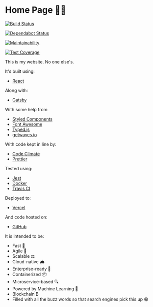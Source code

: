 # Home Page 🏡📄

[![Build Status](https://travis-ci.org/MarcelMichau/home-page.svg?branch=master)](https://travis-ci.org/MarcelMichau/home-page)

[![Dependabot Status](https://api.dependabot.com/badges/status?host=github&repo=MarcelMichau/home-page)](https://dependabot.com)

[![Maintainability](https://api.codeclimate.com/v1/badges/d6c2fdf5d3658a91f31c/maintainability)](https://codeclimate.com/github/MarcelMichau/home-page/maintainability)

[![Test Coverage](https://api.codeclimate.com/v1/badges/d6c2fdf5d3658a91f31c/test_coverage)](https://codeclimate.com/github/MarcelMichau/home-page/test_coverage)

This is my website. No one else's.

It's built using:

- [React](https://reactjs.org/)

Along with:

- [Gatsby](https://www.gatsbyjs.org/)

With some help from:

- [Styled Components](https://www.styled-components.com/)
- [Font Awesome](https://fontawesome.com/)
- [Typed.js](https://mattboldt.com/demos/typed-js/)
- [getwaves.io](https://getwaves.io/)

With code kept in line by:

- [Code Climate](https://codeclimate.com/github/MarcelMichau/home-page)
- [Prettier](https://prettier.io/)

Tested using:

- [Jest](https://jestjs.io/)
- [Docker](https://www.docker.com/)
- [Travis CI](https://travis-ci.com/MarcelMichau/home-page)

Deployed to:

- [Vercel](https://vercel.com/)

And code hosted on:

- [GitHub](https://github.com/MarcelMichau/home-page)

It is intended to be:

- Fast 🐌
- Agile 🐢
- Scalable ⚖️
- Cloud-native 🌧️
- Enterprise-ready 🏢
- Containerized 📦
- Microservice-based 🔍
- Powered by Machine Learning 🤖
- Blockchain ₿
- Filled with all the buzz words so that search engines pick this up 😁
